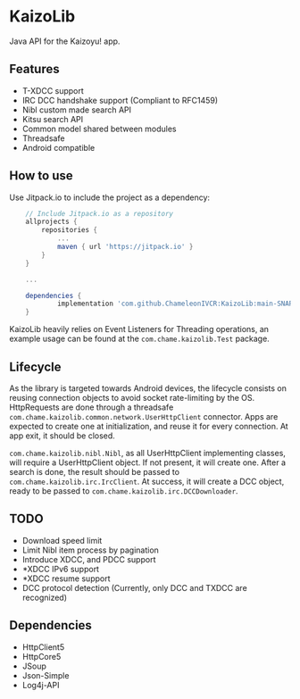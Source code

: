 # KaizoLib
Java API for the Kaizoyu! app.

## Features
- T-XDCC support
- IRC DCC handshake support (Compliant to RFC1459)
- Nibl custom made search API
- Kitsu search API
- Common model shared between modules
- Threadsafe
- Android compatible

## How to use

Use Jitpack.io to include the project as a dependency:

```gradle
    // Include Jitpack.io as a repository
	allprojects {
		repositories {
			...
			maven { url 'https://jitpack.io' }
		}
	}

    ...

    dependencies {
	        implementation 'com.github.ChameleonIVCR:KaizoLib:main-SNAPSHOT'
	}
```

KaizoLib heavily relies on Event Listeners for Threading operations, an example usage can be found at the `com.chame.kaizolib.Test` package.


## Lifecycle

As the library is targeted towards Android devices, the lifecycle consists on reusing connection objects to avoid socket rate-limiting by the OS. 
HttpRequests are done through a threadsafe `com.chame.kaizolib.common.network.UserHttpClient` connector. Apps are expected to create one at initialization, and reuse it for every connection. At app exit, it should be closed.

`com.chame.kaizolib.nibl.Nibl`, as all UserHttpClient implementing classes, will require a UserHttpClient object. If not present, it will create one. After a search is done, the result should be passed to `com.chame.kaizolib.irc.IrcClient`. At success, it will create a DCC object, ready to be passed to `com.chame.kaizolib.irc.DCCDownloader`.

## TODO

- Download speed limit
- Limit Nibl item process by pagination
- Introduce XDCC, and PDCC support
- *XDCC IPv6 support
- *XDCC resume support
- DCC protocol detection (Currently, only DCC and TXDCC are recognized)

## Dependencies

- HttpClient5
- HttpCore5
- JSoup
- Json-Simple
- Log4j-API
